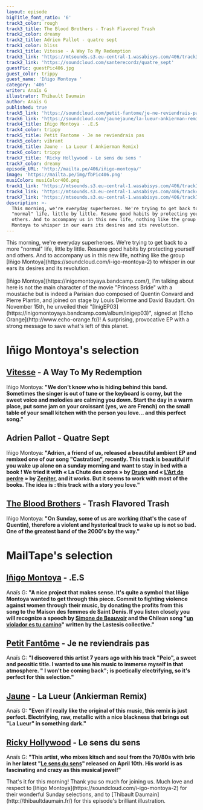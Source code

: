 ```yaml
---
layout: episode
bigTitle_font_ratio: '6'
track3_color: rough
track3_title: The Blood Brothers - Trash Flavored Trash
track2_color: dreamy
track2_title: Adrien Pallot - quatre sept
track1_color: bliss
track1_title: Vitesse - A Way To My Redemption
track3_link: 'https://mtsounds.s3.eu-central-1.wasabisys.com/406/track3.mp3'
track2_link: 'https://soundcloud.com/santerecordz/quatre_sept'
guestPic: guestPic406.jpg
guest_color: trippy
guest_name: 'Iñigo Montoya '
category: '406'
writer: Anaïs G
illustrator: Thibault Daumain
author: Anaïs G
published: true
track5_link: 'https://soundcloud.com/petit-fantome/je-ne-reviendrais-pas'
track6_link: 'https://soundcloud.com/jaunejaune/la-lueur-ankierman-remix'
track4_title: Iñigo Montoya - .E.S
track4_color: trippy
track5_title: Petit Fantome - Je ne reviendrais pas
track5_color: vibrant
track6_title: Jaune - La Lueur ( Ankierman Remix)
track6_color: trippy
track7_title: 'Ricky Hollywood - Le sens du sens '
track7_color: dreamy
episode_URL: 'http://mailta.pe/406/iñigo-montoya/'
image: 'https://mailta.pe/img/fbPic406.png'
musiColor: musiColor406.png
track1_link: 'https://mtsounds.s3.eu-central-1.wasabisys.com/406/track1.mp3'
track4_link: 'https://mtsounds.s3.eu-central-1.wasabisys.com/406/track4.mp3'
track7_link: 'https://mtsounds.s3.eu-central-1.wasabisys.com/406/track7.mp3'
description: >-
  This morning, we're everyday superheroes. We're trying to get back to a more
  "normal" life, little by little. Resume good habits by protecting yourself and
  others. And to accompany us in this new life, nothing like the group Iñigo
  Montoya to whisper in our ears its desires and its revolution.
---
```


 
<p id="introduction">This morning, we're everyday superheroes. We're trying to get back to a more "normal" life, little by little. Resume good habits by protecting yourself and others. And to accompany us in this new life, nothing like the group [Iñigo Montoya](https://soundcloud.com/i-igo-montoya-2) to whisper in our ears its desires and its revolution.
<br><br>
[Iñigo Montoya](https://inigomontoyaya.bandcamp.com/), I'm talking about here is not the main character of the movie "Princess Bride" with a moustache but is indeed a Parisian duo composed of Quentin Convard and Pierre Plantin, and joined on stage by Louis Delorme and David Baudart. On November 15th, he unveiled their "[InigEP03](https://inigomontoyaya.bandcamp.com/album/inigep03)", signed at [Echo Orange](http://www.echo-orange.fr/)! A surprising, provocative EP with a strong message to save what's left of this planet. 
</p>


# Iñigo Montoya's selection

##  [Vitesse](https://en.m.wikipedia.org/wiki/Vitesse_(band)) - A Way To My Redemption 
Iñigo Montoya: **"**We don't know who is hiding behind this band. Sometimes the singer is out of tune or the keyboard is corny, but the sweet voice and melodies are calming you down. Start the day in a warm place, put some jam on your croissant (yes, we are French) on the small table of your small kitchen with the person you love... and this perfect song.**"**

##  Adrien Pallot - Quatre Sept 
Iñigo Montoya: **"**Adrien, a friend of us, released a beautiful ambient EP and remixed one of our song "Castration", recently. This track is beautiful if you wake up alone on a sunday morning and want to stay in bed with a book ! We tried it with « La Chute des corps » by [Druon](https://fr.wikipedia.org/wiki/Maurice_Druon) and « [L’Art de perdre](https://fr.wikipedia.org/wiki/L'Art_de_perdre) » by [Zeniter](https://fr.wikipedia.org/wiki/Alice_Zeniter), and it works. But it seems to work with most of the books. The idea is : this track with a story you love.**"**

##  [The Blood Brothers](https://www.thebloodbrothers.com/) - Trash Flavored Trash 
Iñigo Montoya: **"**On Sunday, some of us are working (that's the case of Quentin), therefore a violent and hysterical track to wake up is not so bad. One of the greatest band of the 2000's by the way.**"**

# MailTape's selection

## [Iñigo Montoya](https://www.facebook.com/inigomontoyapark)  - .E.S
Anaïs G: **"**A nice project that makes sense. It's quite a symbol that Iñigo Montoya wanted to get through this piece. Commit to fighting violence against women through their music, by donating the profits from this song to the Maison des femmes de Saint Denis. If you listen closely you will recognize a speech by [Simone de Beauvoir](https://fr.wikipedia.org/wiki/Simone_de_Beauvoir) and the Chilean song "[un violador es tu camino](https://fr.wikipedia.org/wiki/Un_violeur_sur_ton_chemin)" written by the Lastesis collective.**"**

## [Petit Fantôme](https://soundcloud.com/petit-fantome) - Je ne reviendrais pas
Anaïs G: **"**I discovered this artist 7 years ago with his track "Peio", a sweet and peositic title. I wanted to use his music to immerse myself in that atmosphere. &quot; I won't be coming back"; is poetically electrifying, so it's perfect for this selection.**"**

## [Jaune](https://soundcloud.com/jaunejaune) - La Lueur (Ankierman Remix)
Anaïs G: **"**Even if I really like the original of this music, this remix is just perfect. Electrifying, raw, metallic with a nice blackness that brings out "La Lueur" in something dark.**"**

## [Ricky Hollywood](https://soundcloud.com/ricky-hollywood) - Le sens du sens
Anaïs G: **"**This artist, who mixes kitsch and soul from the 70/80s with brio in her latest "[Le sens du sens](https://rickyhollywood.bandcamp.com/album/le-sens-du-sens)" released on April 10th. His world is as fascinating and crazy as this musical jewel!**"**


<p id="outroduction">That's it for this morning! Thank you so much for joining us. Much love and respect to [Iñigo Montoya](https://soundcloud.com/i-igo-montoya-2) for their wonderful Sunday selections, and to [Thibault Daumain](http://thibaultdaumain.fr/) for this episode's brilliant illustration.</p>
